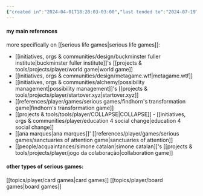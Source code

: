 ```yaml
---
{"created in":"2024-04-01T18:28:03-03:00","last tended to":"2024-07-19T23:00:02-03:00","tags":["topic","player","design","architect","gamedesign","seriousgame","🌱","response"],"created":"2024-04-01T18:28:03.824-03:00","updated":"2025-01-22T16:27:14.151-03:00","dg-publish":true,"notestage":["🌱"],"relevancescore":96,"permalink":"/responses/player/serious-games/","dgPassFrontmatter":true}
---
```


#### my main references

more specifically on [[serious life games\|serious life games]]:

- [[initiatives, orgs & communities/design/buckminster fuller institute\|buckminster fuller institute]]'s [[projects & tools/projects/player/world game\|world game]]
- [[initiatives, orgs & communities/design/metagame.wtf\|metagame.wtf]]
- [[initiatives, orgs & communities/alchemy/possibility management\|possibility management]]'s [[projects & tools/projects/player/startover.xyz\|startover.xyz]]
- [[references/player/games/serious games/findhorn's transformation game\|findhorn's transformation game]]
- [[projects & tools/tools/player/COLLAPSE\|COLLAPSE]] - [[initiatives, orgs & communities/player/education 4 social change\|education 4 social change]]
- [[ana marques\|ana marques]]' [[references/player/games/serious games/sanctuaries of attention game\|sanctuaries of attention]]
- [[people/acquaintances/simone catalan\|simone catalan]]'s [[projects & tools/projects/player/jogo da colaboração\|collaboration game]]

#### other types of serious games:

[[topics/player/card games\|card games]]
[[topics/player/board games\|board games]]